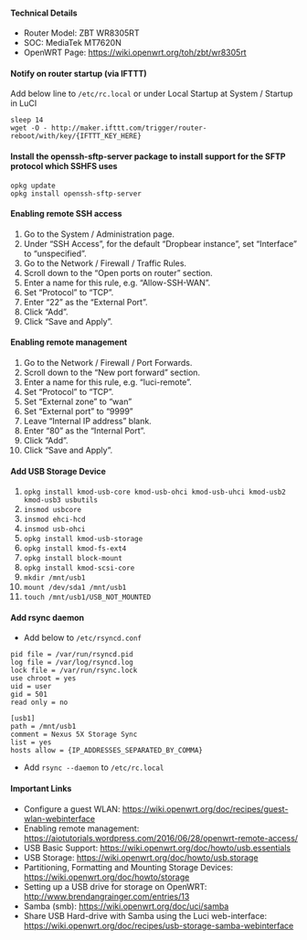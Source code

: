 #### Technical Details
* Router Model: ZBT WR8305RT
* SOC: MediaTek MT7620N
* OpenWRT Page: https://wiki.openwrt.org/toh/zbt/wr8305rt

#### Notify on router startup (via IFTTT)
Add below line to `/etc/rc.local` or under Local Startup at System / Startup in LuCI
```shell
sleep 14
wget -O - http://maker.ifttt.com/trigger/router-reboot/with/key/{IFTTT_KEY_HERE}
```

#### Install the openssh-sftp-server package to install support for the SFTP protocol which SSHFS uses
```shell
opkg update
opkg install openssh-sftp-server
```

#### Enabling remote SSH access
1. Go to the System / Administration page.
2. Under “SSH Access”, for the default “Dropbear instance”, set “Interface” to “unspecified”.
3. Go to the Network / Firewall / Traffic Rules.
4. Scroll down to the “Open ports on router” section.
5. Enter a name for this rule, e.g. “Allow-SSH-WAN”.
6. Set “Protocol” to “TCP”.
7. Enter “22” as the “External Port”.
8. Click “Add”.
9. Click “Save and Apply”.

#### Enabling remote management
1. Go to the Network / Firewall / Port Forwards.
2. Scroll down to the “New port forward” section.
3. Enter a name for this rule, e.g. “luci-remote”.
4. Set “Protocol” to “TCP”.
5. Set “External zone” to “wan”
6. Set “External port” to “9999”
7. Leave “Internal IP address” blank.
8. Enter “80” as the “Internal Port”.
9. Click “Add”.
10. Click “Save and Apply”.

#### Add USB Storage Device
1. `opkg install kmod-usb-core kmod-usb-ohci kmod-usb-uhci kmod-usb2 kmod-usb3 usbutils`
2. `insmod usbcore`
3. `insmod ehci-hcd`
4. `insmod usb-ohci`
5. `opkg install kmod-usb-storage`
6. `opkg install kmod-fs-ext4`
7. `opkg install block-mount`
8. `opkg install kmod-scsi-core`
9. `mkdir /mnt/usb1`
10. `mount /dev/sda1 /mnt/usb1`
11. `touch /mnt/usb1/USB_NOT_MOUNTED`

#### Add rsync daemon
* Add below to `/etc/rsyncd.conf`
```shell
pid file = /var/run/rsyncd.pid
log file = /var/log/rsyncd.log
lock file = /var/run/rsync.lock
use chroot = yes
uid = user
gid = 501
read only = no

[usb1]
path = /mnt/usb1
comment = Nexus 5X Storage Sync
list = yes
hosts allow = {IP_ADDRESSES_SEPARATED_BY_COMMA}
```
* Add `rsync --daemon` to `/etc/rc.local`

#### Important Links
* Configure a guest WLAN: https://wiki.openwrt.org/doc/recipes/guest-wlan-webinterface
* Enabling remote management: https://aiotutorials.wordpress.com/2016/06/28/openwrt-remote-access/
* USB Basic Support: https://wiki.openwrt.org/doc/howto/usb.essentials
* USB Storage: https://wiki.openwrt.org/doc/howto/usb.storage
* Partitioning, Formatting and Mounting Storage Devices: https://wiki.openwrt.org/doc/howto/storage
* Setting up a USB drive for storage on OpenWRT: http://www.brendangrainger.com/entries/13
* Samba (smb): https://wiki.openwrt.org/doc/uci/samba
* Share USB Hard-drive with Samba using the Luci web-interface: https://wiki.openwrt.org/doc/recipes/usb-storage-samba-webinterface
